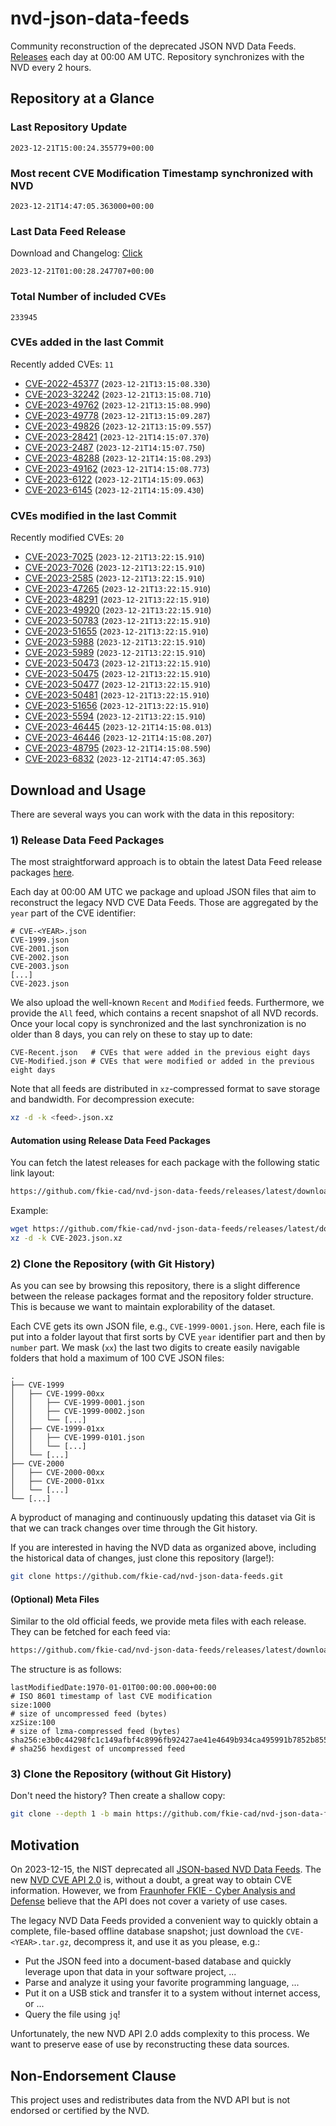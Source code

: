 # nvd-json-data-feeds

Community reconstruction of the deprecated JSON NVD Data Feeds. 
[Releases](https://github.com/fkie-cad/nvd-json-data-feeds/releases/latest) each day at 00:00 AM UTC.
Repository synchronizes with the NVD every 2 hours.

## Repository at a Glance

### Last Repository Update

```plain
2023-12-21T15:00:24.355779+00:00
```

### Most recent CVE Modification Timestamp synchronized with NVD

```plain
2023-12-21T14:47:05.363000+00:00
```

### Last Data Feed Release

Download and Changelog: [Click](https://github.com/fkie-cad/nvd-json-data-feeds/releases/latest)

```plain
2023-12-21T01:00:28.247707+00:00
```

### Total Number of included CVEs

```plain
233945
```

### CVEs added in the last Commit

Recently added CVEs: `11`

* [CVE-2022-45377](CVE-2022/CVE-2022-453xx/CVE-2022-45377.json) (`2023-12-21T13:15:08.330`)
* [CVE-2023-32242](CVE-2023/CVE-2023-322xx/CVE-2023-32242.json) (`2023-12-21T13:15:08.710`)
* [CVE-2023-49762](CVE-2023/CVE-2023-497xx/CVE-2023-49762.json) (`2023-12-21T13:15:08.990`)
* [CVE-2023-49778](CVE-2023/CVE-2023-497xx/CVE-2023-49778.json) (`2023-12-21T13:15:09.287`)
* [CVE-2023-49826](CVE-2023/CVE-2023-498xx/CVE-2023-49826.json) (`2023-12-21T13:15:09.557`)
* [CVE-2023-28421](CVE-2023/CVE-2023-284xx/CVE-2023-28421.json) (`2023-12-21T14:15:07.370`)
* [CVE-2023-2487](CVE-2023/CVE-2023-24xx/CVE-2023-2487.json) (`2023-12-21T14:15:07.750`)
* [CVE-2023-48288](CVE-2023/CVE-2023-482xx/CVE-2023-48288.json) (`2023-12-21T14:15:08.293`)
* [CVE-2023-49162](CVE-2023/CVE-2023-491xx/CVE-2023-49162.json) (`2023-12-21T14:15:08.773`)
* [CVE-2023-6122](CVE-2023/CVE-2023-61xx/CVE-2023-6122.json) (`2023-12-21T14:15:09.063`)
* [CVE-2023-6145](CVE-2023/CVE-2023-61xx/CVE-2023-6145.json) (`2023-12-21T14:15:09.430`)


### CVEs modified in the last Commit

Recently modified CVEs: `20`

* [CVE-2023-7025](CVE-2023/CVE-2023-70xx/CVE-2023-7025.json) (`2023-12-21T13:22:15.910`)
* [CVE-2023-7026](CVE-2023/CVE-2023-70xx/CVE-2023-7026.json) (`2023-12-21T13:22:15.910`)
* [CVE-2023-2585](CVE-2023/CVE-2023-25xx/CVE-2023-2585.json) (`2023-12-21T13:22:15.910`)
* [CVE-2023-47265](CVE-2023/CVE-2023-472xx/CVE-2023-47265.json) (`2023-12-21T13:22:15.910`)
* [CVE-2023-48291](CVE-2023/CVE-2023-482xx/CVE-2023-48291.json) (`2023-12-21T13:22:15.910`)
* [CVE-2023-49920](CVE-2023/CVE-2023-499xx/CVE-2023-49920.json) (`2023-12-21T13:22:15.910`)
* [CVE-2023-50783](CVE-2023/CVE-2023-507xx/CVE-2023-50783.json) (`2023-12-21T13:22:15.910`)
* [CVE-2023-51655](CVE-2023/CVE-2023-516xx/CVE-2023-51655.json) (`2023-12-21T13:22:15.910`)
* [CVE-2023-5988](CVE-2023/CVE-2023-59xx/CVE-2023-5988.json) (`2023-12-21T13:22:15.910`)
* [CVE-2023-5989](CVE-2023/CVE-2023-59xx/CVE-2023-5989.json) (`2023-12-21T13:22:15.910`)
* [CVE-2023-50473](CVE-2023/CVE-2023-504xx/CVE-2023-50473.json) (`2023-12-21T13:22:15.910`)
* [CVE-2023-50475](CVE-2023/CVE-2023-504xx/CVE-2023-50475.json) (`2023-12-21T13:22:15.910`)
* [CVE-2023-50477](CVE-2023/CVE-2023-504xx/CVE-2023-50477.json) (`2023-12-21T13:22:15.910`)
* [CVE-2023-50481](CVE-2023/CVE-2023-504xx/CVE-2023-50481.json) (`2023-12-21T13:22:15.910`)
* [CVE-2023-51656](CVE-2023/CVE-2023-516xx/CVE-2023-51656.json) (`2023-12-21T13:22:15.910`)
* [CVE-2023-5594](CVE-2023/CVE-2023-55xx/CVE-2023-5594.json) (`2023-12-21T13:22:15.910`)
* [CVE-2023-46445](CVE-2023/CVE-2023-464xx/CVE-2023-46445.json) (`2023-12-21T14:15:08.013`)
* [CVE-2023-46446](CVE-2023/CVE-2023-464xx/CVE-2023-46446.json) (`2023-12-21T14:15:08.207`)
* [CVE-2023-48795](CVE-2023/CVE-2023-487xx/CVE-2023-48795.json) (`2023-12-21T14:15:08.590`)
* [CVE-2023-6832](CVE-2023/CVE-2023-68xx/CVE-2023-6832.json) (`2023-12-21T14:47:05.363`)


## Download and Usage

There are several ways you can work with the data in this repository:

### 1) Release Data Feed Packages

The most straightforward approach is to obtain the latest Data Feed release packages [here](https://github.com/fkie-cad/nvd-json-data-feeds/releases/latest).

Each day at 00:00 AM UTC we package and upload JSON files that aim to reconstruct the legacy NVD CVE Data Feeds.
Those are aggregated by the `year` part of the CVE identifier:

```
# CVE-<YEAR>.json
CVE-1999.json
CVE-2001.json
CVE-2002.json
CVE-2003.json
[...]
CVE-2023.json
```

We also upload the well-known `Recent` and `Modified` feeds.
Furthermore, we provide the `All` feed, which contains a recent snapshot of all NVD records.
Once your local copy is synchronized and the last synchronization is no older than 8 days, you can rely on these to stay up to date:

```plain
CVE-Recent.json   # CVEs that were added in the previous eight days
CVE-Modified.json # CVEs that were modified or added in the previous eight days
```

Note that all feeds are distributed in `xz`-compressed format to save storage and bandwidth.
For decompression execute:

```sh
xz -d -k <feed>.json.xz
```


#### Automation using Release Data Feed Packages

You can fetch the latest releases for each package with the following static link layout:

```sh
https://github.com/fkie-cad/nvd-json-data-feeds/releases/latest/download/CVE-<YEAR>.json.xz
```

Example:

```sh
wget https://github.com/fkie-cad/nvd-json-data-feeds/releases/latest/download/CVE-2023.json.xz
xz -d -k CVE-2023.json.xz
```



### 2) Clone the Repository (with Git History)

As you can see by browsing this repository, there is a slight difference between the release packages format and the repository folder structure.
This is because we want to maintain explorability of the dataset.

Each CVE gets its own JSON file, e.g., `CVE-1999-0001.json`.
Here, each file is put into a folder layout that first sorts by CVE `year` identifier part and then by `number` part.
We mask (`xx`) the last two digits to create easily navigable folders that hold a maximum of 100 CVE JSON files:

```plain
.
├── CVE-1999
│   ├── CVE-1999-00xx
│   │   ├── CVE-1999-0001.json
│   │   ├── CVE-1999-0002.json
│   │   └── [...]
│   ├── CVE-1999-01xx
│   │   ├── CVE-1999-0101.json
│   │   └── [...]
│   └── [...]
├── CVE-2000
│   ├── CVE-2000-00xx
│   ├── CVE-2000-01xx
│   └── [...]
└── [...]
```

A byproduct of managing and continuously updating this dataset via Git is that we can track changes over time through the Git history.

If you are interested in having the NVD data as organized above, including the historical data of changes, just clone this repository (large!):

```sh
git clone https://github.com/fkie-cad/nvd-json-data-feeds.git
```

#### (Optional) Meta Files

Similar to the old official feeds, we provide meta files with each release. They can be fetched for each feed via:

```sh
https://github.com/fkie-cad/nvd-json-data-feeds/releases/latest/download/CVE-<YEAR>.meta
```

The structure is as follows:

```plain
lastModifiedDate:1970-01-01T00:00:00.000+00:00                          # ISO 8601 timestamp of last CVE modification
size:1000                                                               # size of uncompressed feed (bytes)
xzSize:100                                                              # size of lzma-compressed feed (bytes)
sha256:e3b0c44298fc1c149afbf4c8996fb92427ae41e4649b934ca495991b7852b855 # sha256 hexdigest of uncompressed feed
```


### 3) Clone the Repository (without Git History)

Don't need the history? Then create a shallow copy:

```sh
git clone --depth 1 -b main https://github.com/fkie-cad/nvd-json-data-feeds.git
```

## Motivation

On 2023-12-15, the NIST deprecated all [JSON-based NVD Data Feeds](https://nvd.nist.gov/vuln/data-feeds#divRetirementBanner-1).
The new [NVD CVE API 2.0](https://nvd.nist.gov/developers/vulnerabilities) is, without a doubt, a great way to obtain CVE information.
However, we from [Fraunhofer FKIE - Cyber Analysis and Defense](https://www.fkie.fraunhofer.de/en/departments/cad.html) believe that the API does not cover a variety of use cases.

The legacy NVD Data Feeds provided a convenient way to quickly obtain a complete, file-based offline database snapshot; just download the `CVE-<YEAR>.tar.gz`, decompress it, and use it as you please, e.g.:

* Put the JSON feed into a document-based database and quickly leverage upon that data in your software project, ...
* Parse and analyze it using your favorite programming language, ...
* Put it on a USB stick and transfer it to a system without internet access, or ...
* Query the file using `jq`!

Unfortunately, the new NVD API 2.0 adds complexity to this process.
We want to preserve ease of use by reconstructing these data sources.

## Non-Endorsement Clause

This project uses and redistributes data from the NVD API but is not endorsed or certified by the NVD.